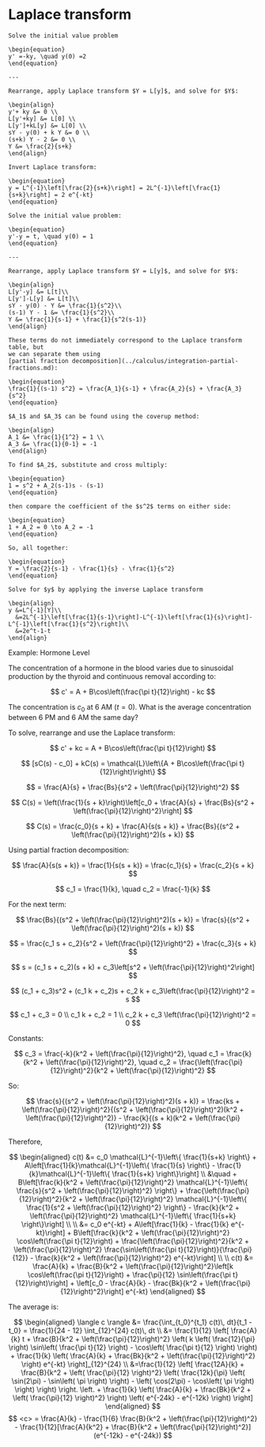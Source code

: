 # Laplace transform

```{example} Laplace transform
Solve the initial value problem

\begin{equation}
y' =-ky, \quad y(0) =2
\end{equation}

---

Rearrange, apply Laplace transform $Y = L[y]$, and solve for $Y$:

\begin{align}
y'+ ky &= 0 \\
L[y'+ky] &= L[0] \\
L[y']+kL[y] &= L[0] \\
sY - y(0) + k Y &= 0 \\
(s+k) Y - 2 &= 0 \\
Y &= \frac{2}{s+k}
\end{align}

Invert Laplace transform:

\begin{equation}
y = L^{-1}\left[\frac{2}{s+k}\right] = 2L^{-1}\left[\frac{1}{s+k}\right] = 2 e^{-kt}
\end{equation}
```

```{example} Laplace transform with partial fractions
Solve the initial value problem:

\begin{equation}
y'-y = t, \quad y(0) = 1
\end{equation}

---

Rearrange, apply Laplace transform $Y = L[y]$, and solve for $Y$:

\begin{align}
L[y'-y] &= L[t]\\
L[y']-L[y] &= L[t]\\
sY - y(0) - Y &= \frac{1}{s^2}\\
(s-1) Y - 1 &= \frac{1}{s^2}\\
Y &= \frac{1}{s-1} + \frac{1}{s^2(s-1)}
\end{align}

These terms do not immediately correspond to the Laplace transform table, but
we can separate them using
[partial fraction decomposition](../calculus/integration-partial-fractions.md):

\begin{equation}
\frac{1}{(s-1) s^2} = \frac{A_1}{s-1} + \frac{A_2}{s} + \frac{A_3}{s^2}
\end{equation}

$A_1$ and $A_3$ can be found using the coverup method:

\begin{align}
A_1 &= \frac{1}{1^2} = 1 \\
A_3 &= \frac{1}{0-1} = -1
\end{align}

To find $A_2$, substitute and cross multiply:

\begin{equation}
1 = s^2 + A_2(s-1)s - (s-1)
\end{equation}

then compare the coefficient of the $s^2$ terms on either side:

\begin{equation}
1 + A_2 = 0 \to A_2 = -1
\end{equation}

So, all together:

\begin{equation}
Y = \frac{2}{s-1} - \frac{1}{s} - \frac{1}{s^2}
\end{equation}

Solve for $y$ by applying the inverse Laplace transform

\begin{align}
y &=L^{-1}[Y]\\
  &=2L^{-1}\left[\frac{1}{s-1}\right]-L^{-1}\left[\frac{1}{s}\right]-L^{-1}\left[\frac{1}{s^2}\right]\\
  &=2e^t-1-t
\end{align}
```

Example: Hormone Level  

The concentration of a hormone in the blood varies due to sinusoidal production by the thyroid and continuous removal according to:

$$
c' = A + B\cos\left(\frac{\pi t}{12}\right) - kc
$$

The concentration is $c_0$ at 6 AM ($t = 0$). What is the average concentration between 6 PM and 6 AM the same day?

To solve, rearrange and use the Laplace transform:

$$
c' + kc = A + B\cos\left(\frac{\pi t}{12}\right)
$$

$$
[sC(s) - c_0] + kC(s) = \mathcal{L}\left\{A + B\cos\left(\frac{\pi t}{12}\right)\right\}
$$

$$
= \frac{A}{s} + \frac{Bs}{s^2 + \left(\frac{\pi}{12}\right)^2}
$$

$$
C(s) = \left(\frac{1}{s + k}\right)\left[c_0 + \frac{A}{s} + \frac{Bs}{s^2 + \left(\frac{\pi}{12}\right)^2}\right]
$$

$$
C(s) = \frac{c_0}{s + k} + \frac{A}{s(s + k)} + \frac{Bs}{(s^2 + \left(\frac{\pi}{12}\right)^2)(s + k)}
$$

Using partial fraction decomposition:

$$
\frac{A}{s(s + k)} = \frac{1}{s(s + k)} = \frac{c_1}{s} + \frac{c_2}{s + k}
$$

$$
c_1 = \frac{1}{k}, \quad c_2 = \frac{-1}{k}
$$

For the next term:

$$
\frac{Bs}{(s^2 + \left(\frac{\pi}{12}\right)^2)(s + k)} = \frac{s}{(s^2 + \left(\frac{\pi}{12}\right)^2)(s + k)}
$$

$$
= \frac{c_1 s + c_2}{s^2 + \left(\frac{\pi}{12}\right)^2} + \frac{c_3}{s + k}
$$

$$
s = (c_1 s + c_2)(s + k) + c_3\left[s^2 + \left(\frac{\pi}{12}\right)^2\right]
$$

$$
(c_1 + c_3)s^2 + (c_1 k + c_2)s + c_2 k + c_3\left(\frac{\pi}{12}\right)^2 = s
$$

$$
c_1 + c_3 = 0 \\
c_1 k + c_2 = 1 \\
c_2 k + c_3 \left(\frac{\pi}{12}\right)^2 = 0
$$

Constants:

$$
c_3 = \frac{-k}{k^2 + \left(\frac{\pi}{12}\right)^2}, \quad
c_1 = \frac{k}{k^2 + \left(\frac{\pi}{12}\right)^2}, \quad
c_2 = \frac{\left(\frac{\pi}{12}\right)^2}{k^2 + \left(\frac{\pi}{12}\right)^2}
$$

So: 

$$
\frac{s}{(s^2 + \left(\frac{\pi}{12}\right)^2)(s + k)} = \frac{ks + \left(\frac{\pi}{12}\right)^2}{(s^2 + \left(\frac{\pi}{12}\right)^2)(k^2 + \left(\frac{\pi}{12}\right)^2)} - \frac{k}{(s + k)(k^2 + \left(\frac{\pi}{12}\right)^2)}
$$

Therefore, 

$$
\begin{aligned}
c(t) &= c_0 \mathcal{L}^{-1}\left\{ \frac{1}{s+k} \right\} + A\left[\frac{1}{k}\mathcal{L}^{-1}\left\{ \frac{1}{s} \right\} - \frac{1}{k}\mathcal{L}^{-1}\left\{ \frac{1}{s+k} \right\}\right] \\
&\quad + B\left[\frac{k}{k^2 + \left(\frac{\pi}{12}\right)^2} \mathcal{L}^{-1}\left\{ \frac{s}{s^2 + \left(\frac{\pi}{12}\right)^2} \right\} + \frac{\left(\frac{\pi}{12}\right)^2}{k^2 + \left(\frac{\pi}{12}\right)^2} \mathcal{L}^{-1}\left\{ \frac{1}{s^2 + \left(\frac{\pi}{12}\right)^2} \right\} - \frac{k}{k^2 + \left(\frac{\pi}{12}\right)^2} \mathcal{L}^{-1}\left\{ \frac{1}{s+k} \right\}\right] \\
\\
&= c_0 e^{-kt} + A\left[\frac{1}{k} - \frac{1}{k} e^{-kt}\right] + B\left[\frac{k}{k^2 + \left(\frac{\pi}{12}\right)^2} \cos\left(\frac{\pi t}{12}\right) + \frac{\left(\frac{\pi}{12}\right)^2}{k^2 + \left(\frac{\pi}{12}\right)^2} \frac{\sin\left(\frac{\pi t}{12}\right)}{\frac{\pi}{12}} - \frac{k}{k^2 + \left(\frac{\pi}{12}\right)^2} e^{-kt}\right] \\
\\
c(t) &= \frac{A}{k} + \frac{B}{k^2 + \left(\frac{\pi}{12}\right)^2}\left[k \cos\left(\frac{\pi t}{12}\right) + \frac{\pi}{12} \sin\left(\frac{\pi t}{12}\right)\right] + \left[c_0 - \frac{A}{k} - \frac{Bk}{k^2 + \left(\frac{\pi}{12}\right)^2}\right] e^{-kt}
\end{aligned}
$$

The average is:

$$
\begin{aligned}
\langle c \rangle &= \frac{\int_{t_0}^{t_1} c(t)\, dt}{t_1 - t_0} = \frac{1}{24 - 12} \int_{12}^{24} c(t)\, dt \\
&= \frac{1}{12} \left[ \frac{A}{k} t + \frac{B}{k^2 + \left(\frac{\pi}{12}\right)^2} \left( k \left( \frac{12}{\pi} \right) \sin\left( \frac{\pi t}{12} \right) - \cos\left( \frac{\pi t}{12} \right) \right) + \frac{1}{k} \left( \frac{A}{k} + \frac{Bk}{k^2 + \left(\frac{\pi}{12}\right)^2} \right) e^{-kt} \right]_{12}^{24} \\
&=\frac{1}{12} \left[ \frac{12A}{k} + \frac{B}{k^2 + \left( \frac{\pi}{12} \right)^2} \left( \frac{12k}{\pi} \left( \sin(2\pi) - \sin\left( \pi \right) \right) - \left( \cos(2\pi) - \cos\left( \pi \right) \right) \right) \right.
\left. + \frac{1}{k} \left( \frac{A}{k} + \frac{Bk}{k^2 + \left( \frac{\pi}{12} \right)^2} \right) \left( e^{-24k} - e^{-12k} \right) \right]
\end{aligned}
$$
$$
<c> = \frac{A}{k} - \frac{1}{6} \frac{B}{k^2 + \left(\frac{\pi}{12}\right)^2} - \frac{1}{12}[\frac{A}{k^2} + \frac{B}{k^2 + \left(\frac{\pi}{12}\right)^2}] (e^{-12k} - e^{-24k})
$$


